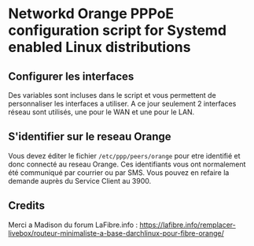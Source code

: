 # Networkd Orange PPPoE configuration script for Systemd enabled Linux distributions


## Configurer les interfaces

Des variables sont incluses dans le script et vous permettent de personnaliser les interfaces a utiliser. A ce jour seulement 2 interfaces réseau sont utilisés, une pour le WAN et une pour le LAN.

## S'identifier sur le reseau Orange

Vous devez éditer le fichier ```/etc/ppp/peers/orange``` pour etre identifié et donc connecté au reseau Orange.
Ces identifiants vous ont normalement été communiqué par courrier ou par SMS. Vous pouvez en refaire la demande auprès du Service Client au 3900.


## Credits

Merci a Madison du forum LaFibre.info :
https://lafibre.info/remplacer-livebox/routeur-minimaliste-a-base-darchlinux-pour-fibre-orange/
